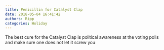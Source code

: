 ```yaml
---
title: Penicillin for Catalyst Clap
date: 2018-05-04 16:41:42
authors: Ripp
categories: Holiday
---
```


 The best cure for the Catalyst Clap is political awareness at the voting polls and make sure one does not let it screw you